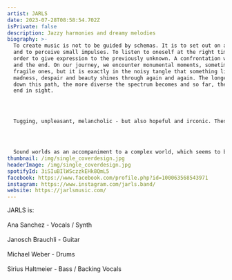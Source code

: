```yaml
---
artist: JARLS
date: 2023-07-28T08:58:54.702Z
isPrivate: false
description: Jazzy harmonies and dreamy melodies
biography: >-
  To create music is not to be guided by schemas. It is to set out on a journey
  and to perceive small impulses. To listen to oneself at the right time, in
  order to give expression to the previously unknown. A confrontation with life
  and the end. On our journey, we encounter monumental moments, sometimes
  fragile ones, but it is exactly in the noisy tangle that something like
  madness, despair and beauty shines through again and again. The longer we walk
  down this path, the more diverse the spectrum becomes and so far, there is no
  end in sight. 




  Tugging, unpleasant, melancholic - but also hopeful and irconic. These are the associations, that can be found in the songs of the band Jarls from Winterthur. When we speak of Jarls, it is pointless to speak of one specific genre. They combine different musical styles into one and thereby create their own unique style, which is diverse and coherent in itself. 




  Sound worlds as an accompaniment to a complex world, which seems to be full of contradictions and despite dystopian tendencies, always finds a deep and almost magical peace.
thumbnail: /img/single_coverdesign.jpg
headerImage: /img/single_coverdesign.jpg
spotifyId: 3iSIuBIlWSczzkEHk8QmL5
facebook: https://www.facebook.com/profile.php?id=100063568543971
instagram: https://www.instagram.com/jarls.band/
website: https://jarlsmusic.com/
---
```

JARLS is:\
\
Ana Sanchez - Vocals / Synth\
\
Janosch Brauchli - Guitar\
\
Michael Weber - Drums\
\
Sirius Haltmeier - Bass / Backing Vocals